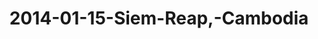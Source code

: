 ---
layout: blog
title: 2014-01-15-Siem-Reap,-Cambodia
category: blog
lat: 13.40829
lng: 103.81435
image: https://s3-us-west-2.amazonaws.com/travels2013/2014-01-15 01:18:43 PST.jpg
observation: 20140115011843PST
---